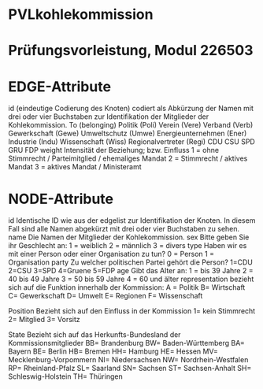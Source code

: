 # PVLkohlekommission
# Prüfungsvorleistung, Modul 226503 
# EDGE-Attribute
id
(eindeutige Codierung des Knoten)
codiert als Abkürzung der Namen mit drei oder vier Buchstaben zur Identifikation der Mitglieder der Kohlekommission. 
To (belonging) 
Politik (Poli)
Verein (Vere)
Verband (Verb)
Gewerkschaft (Gewe)
Umweltschutz (Umwe)
Energieunternehmen (Ener)
Industrie (Indu)
Wissenschaft (Wiss)
Regionalvertreter (Regi)
CDU
CSU
SPD
GRU
FDP
weight
Intensität der Beziehung; bzw. Einfluss 
1 = ohne Stimmrecht / Parteimitglied / ehemaliges Mandat 
2 = Stimmrecht / aktives Mandat
3 = aktives Mandat / Ministeramt 

# NODE-Attribute
id
Identische ID wie aus der edgelist zur Identifikation der Knoten. In diesem Fall sind alle Namen abgekürzt mit drei oder vier Buchstaben zu sehen.
name
Die Namen der Mitglieder der Kohlekommission. 
sex
Bitte geben Sie ihr Geschlecht an:
1 = weiblich
2 = männlich
3 = divers
type
Haben wir es mit einer Person oder einer Organisation zu tun?
0 = Person
1 = Organisation
party
Zu welcher politischen Partei gehört die Person?
1=CDU
2=CSU
3=SPD
4=Gruene
5=FDP
age
Gibt das Alter an:
1 = bis 39 Jahre
2 = 40 bis 49 Jahre
3 = 50 bis 59 Jahre
4 = 60 und älter
representation
bezieht sich auf die Funktion innerhalb der Kommission: 
A = Politik 
B= Wirtschaft 
C= Gewerkschaft
D= Umwelt
E= Regionen
F= Wissenschaft

Position
Bezieht sich auf den Einfluss in der Kommission 
1= kein Stimmrecht
2= Mitglied
3= Vorsitz

State
Bezieht sich auf das Herkunfts-Bundesland der Kommissionsmitglieder 
BB= Brandenburg
BW= Baden-Württemberg
BA= Bayern
BE= Berlin
HB= Bremen
HH= Hamburg
HE= Hessen
MV= Mecklenburg-Vorpommern
NI= Niedersachsen
NW= Nordrhein-Westfalen
RP= Rheinland-Pfalz
SL= Saarland
SN= Sachsen
ST= Sachsen-Anhalt
SH= Schleswig-Holstein
TH= Thüringen
